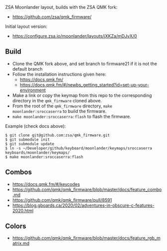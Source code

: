 ZSA Moonlander layout, builds with the ZSA QMK fork:

- <https://github.com/zsa/qmk_firmware/>

Initial layout version:

- <https://configure.zsa.io/moonlander/layouts/jXKZa/mDJvX/0>

## Build

- Clone the QMK fork above, and set branch to firmware21 if it is not the
  default branch
- Follow the installation instructions given here:
    - <https://docs.qmk.fm/>
    - <https://docs.qmk.fm/#/newbs_getting_started?id=set-up-your-environment>
- Make a link or copy the keymap from this repo to the corresponding directory
  in the `qmk_firmware` cloned above.
- From the root of the `qmk_firmware` directory, `make moonlander:sroccaserra`
  to build the firmware.
- `make moonlander:sroccaserra:flash` to flash the firmware.

Example (check docs above):

```shell
$ git clone git@github.com:zsa/qmk_firmware.git
$ git submodule init
$ git submodule update
$ ln -s ~/Developer/github/keyboard/moonlander/keymaps/sroccaserra keyboards/moonlander/keymaps/
$ make moonlander:sroccaserra:flash
```

## Combos

- <https://docs.qmk.fm/#/keycodes>
- <https://github.com/qmk/qmk_firmware/blob/master/docs/feature_combo.md>
- <https://github.com/qmk/qmk_firmware/pull/8591>
- <https://blog.gboards.ca/2020/02/adventures-in-obscure-c-features-2020.html>

## Colors

- <https://github.com/qmk/qmk_firmware/blob/master/docs/feature_rgb_matrix.md>
